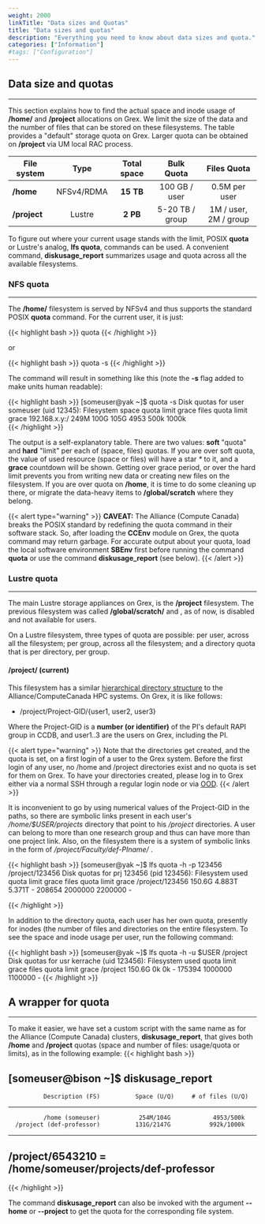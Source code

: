 ```yaml
---
weight: 2000
linkTitle: "Data sizes and Quotas"
title: "Data sizes and quotas"
description: "Everything you need to know about data sizes and quota."
categories: ["Information"]
#tags: ["Configuration"]
---
```


## Data size and quotas
---

This section explains how to find the actual space and inode usage of __/home/__ and __/project__ allocations on Grex. We limit the size of the data and the number of files that can be stored on these filesystems. The table provides a "default" storage quota on Grex. Larger quota can be obtained on __/project__ via UM local RAC process.

| File system         | Type        | Total space | Bulk Quota       | Files Quota    |
| -----------         | :---:       | :---------: | :------------:   | :------------: |
| __/home__           | NFSv4/RDMA  | **15 TB**   | 100 GB / user    |0.5M per user   |
| __/project__        | Lustre      | **2 PB**    | 5-20 TB / group  | 1M / user, 2M / group |

To figure out where your current usage stands with the limit, POSIX __quota__ or Lustre's analog, __lfs quota__, commands can be used. A convenient command, __diskusage_report__ summarizes usage and quota across all the available filesystems.

### NFS quota 
---

The __/home/__ filesystem is served by NFSv4 and thus supports the standard POSIX __quota__ command. For the current user, it is just:

{{< highlight bash >}}
quota
{{< /highlight >}}

or

{{< highlight bash >}}
quota -s
{{< /highlight >}}

The command will result in something like this (note the __-s__ flag added to make units human readable):

{{< highlight bash >}}
[someuser@yak ~]$ quota -s
  Disk quotas for user someuser (uid 12345):
     Filesystem  space quota limit grace files quota limit grace
192.168.x.y:/   249M  100G  105G        4953  500k 1000k       
{{< /highlight >}}

The output is a self-explanatory table. There are two values: __soft__ "quota" and __hard__ "limit" per each of (space, files) quotas. If you are over soft quota, the value of used resource (space or files) will have a star _*_ to it, and a __grace__ countdown will be shown. Getting over grace period, or over the hard limit prevents you from writing new data or creating new files on the filesystem. If you are over quota on __/home__, it is time to do some cleaning up there, or migrate the data-heavy items to __/global/scratch__ where they belong.

{{< alert type="warning" >}}
__CAVEAT:__ The Alliance (Compute Canada) breaks the POSIX standard by redefining the quota command in their software stack. So, after loading the __CCEnv__ module on Grex, the quota command may return garbage. For accurate output about your quota, load the local software environment __SBEnv__ first before running the command __quota__ or use the command __diskusage_report__ (see below).
{{< /alert >}}

### Lustre quota
---

The main Lustre storage appliances on Grex, is the __/project__ filesystem. The previous filesystem was called __/global/scratch/__ and , as of now, is disabled and not available for users. 

On a Lustre filesystem, three types of quota are possible: per user, across all the filesystem; per group, across all the filesystem; and a directory quota that is per directory, per group. 

#### /project/ (current)

This filesystem has a similar [hierarchical directory structure](https://docs.alliancecan.ca/wiki/Project_layout) to the Alliance/ComputeCanada HPC systems. On Grex, it is like follows:

 *  /project/Project-GID/{user1, user2, user3} 

Where the Project-GID is a __number (or identifier)__ of the PI's default RAPI group in CCDB, and user1..3 are the users on Grex, including the PI. 

{{< alert type="warning" >}}
Note that the directories get created, and the quota is set, on a first login of a user to the Grex system. Before the first login of any user, no /home and /project directories exist and no quota is set for them on Grex. To have your directories created, please log in to Grex either via a normal SSH through a regular login node or via [OOD](/ood).
{{< /alert >}}

<!--
Note that the directories get created, and the quota is set, on a first login of a user to the Grex system. Before the first login of any user, no /home and /project directories exist and no quota is set for them on Grex. Thus, certain operations that need them ( running jobs through [OOD](/ood), and using automated workflows) would fail. Please log in to Grex via a normal SSH through a regular login node first!
-->

It is inconvenient to go by using numerical values of the Project-GID in the paths, so there are symbolic links present in each user's _/home/$USER/projects_ directory that point to his _/project_ directories.  A user can belong to more than one research group and thus can have more than one project link. Also, on the filesystem there is a system of symbolic links in the form of _/project/Faculty/def-PIname/_ . 

{{< highlight bash >}}
[someuser@yak ~]$ lfs quota -h -p 123456 /project/123456
Disk quotas for prj 123456 (pid 123456):
     Filesystem    used   quota   limit   grace   files   quota   limit   grace
/project/123456
                 150.6G  4.883T  5.371T       -  208654  2000000 2200000       -   

{{< /highlight >}}

In addition to the directory quota, each user has her own quota, presently for inodes (the number of files and directories on the entire filesystem. To see the space and inode usage per user, run the following command:

{{< highlight bash >}}
[someuser@yak ~]$ lfs quota -h -u $USER /project
Disk quotas for usr kerrache (uid 123456):
     Filesystem    used   quota   limit   grace   files   quota   limit   grace
       /project  150.6G      0k      0k       -  175394  1000000 1100000       -
{{< /highlight >}}

<!--
#### /global/scratch/  (old)

The __/global/scratch/__ filesystem is actually a link to a Lustre filesystem called __/sbb/__. We have retained the old name for compatibility with the old Lustre filesystem that was used on Grex between 2011 and 2017. Lustre filesystem provides a __lfs quota__ sub-command that requires the name of the filesystem specified. So, for the current user, the command to get current usage {space and number of files}, in the human-readable units, would be as follows:

{{< highlight bash >}}
lfs quota -h -u $USER /sbb
{{< /highlight >}}

With the output:

{{< highlight bash >}}
[someuser@yak ~]$ lfs quota -h -u $USER /sbb
 Disk quotas for usr someuser (uid 12345):
 Filesystem  used   quota  limit  grace   files  quota   limit  grace
      /sbb   622G  2.644T  3.653T     - 5070447 6000000 7000000     -
{{< /highlight >}}

Presently the  group or directory quotas on __/global/scratch__ are not enforced.

If you are over quota on Lustre __/global/scratch__ filesystem, just like for NFS, there will be a star to the value exceeding the limit, and the grace countdown will be active. 
-->
## A wrapper for quota
---

To make it easier, we have set a custom script with the same name as for the Alliance (Compute Canada) clusters, __diskusage_report__, that gives both __/home__ and __/project__ quotas (space and number of files: usage/quota or limits), as in the following example:
{{< highlight bash >}}

[someuser@bison ~]$  diskusage_report 
------------------------------------------------------------------------
              Description (FS)          Space (U/Q)     # of files (U/Q)
------------------------------------------------------------------------
              /home (someuser)           254M/104G            4953/500k
      /project (def-professor)          131G/2147G           992k/1000k
------------------------------------------------------------------------
   /project/6543210 = /home/someuser/projects/def-professor
------------------------------------------------------------------------
{{< /highlight >}}

<!--
for more details[^1], run the command:

[^1]: These options are not implemented on the Alliance clusters.

{{< highlight bash >}}
diskusage_report -dd -vv
{{< /highlight >}}

as in the example:

{{< highlight bash >}}
[someuser@bison ~]$ diskusage_report -dd -vv
+ Space and Inode quotas for user: someuser
+ Date: Thu Feb 24, 2022
          Description (FS)      Space (U/Q/L)   # of files(U/Q/L)
          /home (someuser)     254M/104G/110G     4953/500k/1000k
/global/scratch (someuser)    131G/2147G/3221G   992k/1000k/1100k

FS ==> File System (/home, /global/scratch)
U  ==> Current Usage (Space, Inode)        
Q  ==> Soft Quota (Space, Inode)           
L  ==> Hard Quota (Space, Inode)    
{{< /highlight >}}
-->

The command __diskusage_report__ can also be invoked with the argument __--home__ or __--project__ to get the quota for the corresponding file system.

<!-- {{< treeview display="tree" />}} -->

<!-- Changes and update:
* Last reviewed on: Apr 29, 2024.
-->

